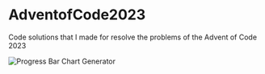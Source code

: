 # AdventofCode2023
Code solutions that I made for resolve the problems of the Advent of Code 2023

![Progress Bar Chart Generator](https://github.com/SrMarugan/AdventofCode2023/assets/115635629/0588d0df-4270-443c-aaf6-211113ac6611)
